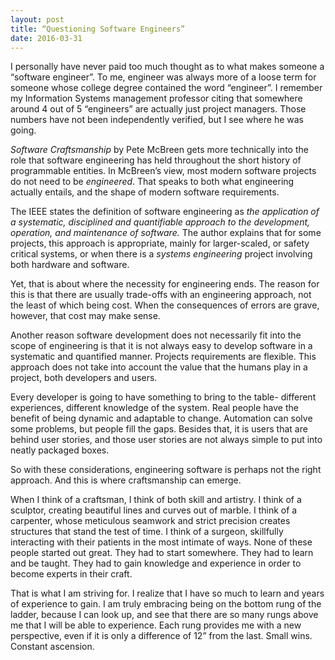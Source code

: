 ```yaml
---
layout: post
title: “Questioning Software Engineers”
date: 2016-03-31
---
```


I personally have never paid too much thought as to what makes someone a “software engineer”. To me, engineer was always more of a loose term for someone whose college degree contained the word “engineer”. I remember my Information Systems management professor citing that somewhere around 4 out of 5 “engineers” are actually just project managers. Those numbers have not been independently verified, but I see where he was going. 

*Software Craftsmanship* by Pete McBreen gets more technically into the role that software engineering has held throughout the short history of programmable entities. In McBreen’s view, most modern software projects do not need to be *engineered*. That speaks to both what engineering actually entails, and the shape of modern software requirements.

The IEEE states the definition of software engineering as *the application of a systematic, disciplined and quantifiable approach to the development, operation, and maintenance of software.* The author explains that for some projects, this approach is appropriate, mainly for larger-scaled, or safety critical systems, or when there is a *systems engineering* project involving both hardware and software. 

Yet, that is about where the necessity for engineering ends. The reason for this is that there are usually trade-offs with an engineering approach, not the least of which being cost. When the consequences of errors are grave, however, that cost may make sense. 

Another reason software development does not necessarily fit into the scope of engineering is that it is not always easy to develop software in a systematic and quantified manner. Projects requirements are flexible. This approach does not take into account the value that the humans play in a project, both developers and users. 

Every developer is going to have something to bring to the table- different experiences, different knowledge of the system. Real people have the benefit of being dynamic and adaptable to change. Automation can solve some problems, but people fill the gaps. Besides that, it is users that are behind user stories, and those user stories are not always simple to put into neatly packaged boxes. 

So with these considerations, engineering software is perhaps not the right approach. And this is where craftsmanship can emerge. 

When I think of a craftsman, I think of both skill and artistry. I think of a sculptor, creating beautiful lines and curves out of marble. I think of a carpenter, whose meticulous seamwork and strict precision creates structures that stand the test of time. I think of a surgeon, skillfully interacting with their patients in the most intimate of ways. None of these people started out great. They had to start somewhere. They had to learn and be taught. They had to gain knowledge and experience in order to become experts in their craft. 

That is what I am striving for. I realize that I have so much to learn and years of experience to gain. I am truly embracing being on the bottom rung of the ladder, because I can look up, and see that there are so many rungs above me that I will be able to experience. Each rung provides me with a new perspective, even if it is only a difference of 12” from the last. Small wins. Constant ascension.